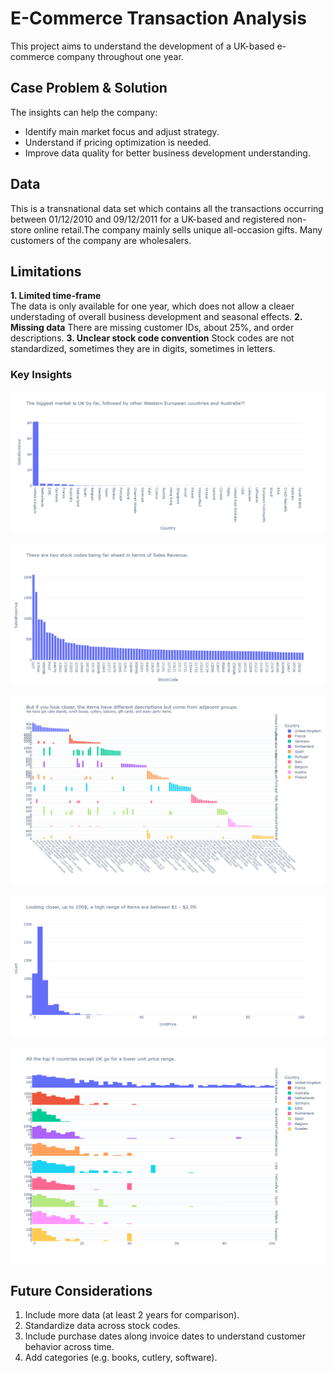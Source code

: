 # E-Commerce Transaction Analysis
This project aims to understand the development of a UK-based e-commerce company throughout one year.

## Case Problem & Solution
The insights can help the company:
* Identify main market focus and adjust strategy.
* Understand if pricing optimization is needed.
* Improve data quality for better business development understanding.

## Data
This is a transnational data set which contains all the transactions occurring between 01/12/2010 and 09/12/2011 for a UK-based and registered non-store online retail.The company mainly sells unique all-occasion gifts. Many customers of the company are wholesalers.

## Limitations
**1. Limited time-frame**  
The data is only available for one year, which does not allow a cleaer understading of overall business development and seasonal effects.
**2. Missing data**
There are missing customer IDs, about 25%, and order descriptions.
**3. Unclear stock code convention**
Stock codes are not standardized, sometimes they are in digits, sometimes in letters. 

### Key Insights
![](plots/Revenue_by_country.png)

![](plots/Revenue_by_StockCode.png)

![](plots/Top_StockCode_by_country.png)

![](plots/UnitPrice.png)

![](plots/UnitPrice_by_country.png)


## Future Considerations
1. Include more data (at least 2 years for comparison).
2. Standardize data across stock codes.
3. Include purchase dates along invoice dates to understand customer behavior across time.
4. Add categories (e.g. books, cutlery, software).
